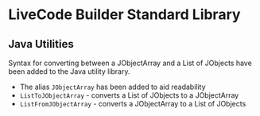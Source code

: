 # LiveCode Builder Standard Library

## Java Utilities

Syntax for converting between a JObjectArray and a List of JObjects have been
added to the Java utility library.

* The alias `JObjectArray` has been added to aid readability
* `ListToJObjectArray` - converts a List of JObjects to a JObjectArray
* `ListFromJObjectArray` - converts a JObjectArray to a List of JObjects
